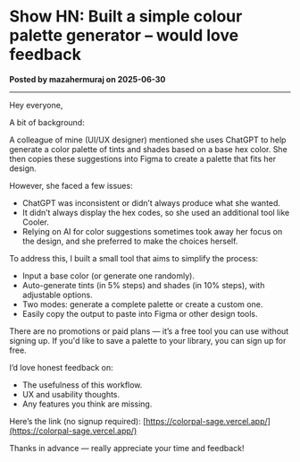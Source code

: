 # Show HN: Built a simple colour palette generator – would love feedback

**Posted by mazahermuraj on 2025-06-30**

---

Hey everyone,

A bit of background:

A colleague of mine (UI/UX designer) mentioned she uses ChatGPT to help generate a color palette of tints and shades based on a base hex color. She then copies these suggestions into Figma to create a palette that fits her design.

However, she faced a few issues:
- ChatGPT was inconsistent or didn’t always produce what she wanted.
- It didn’t always display the hex codes, so she used an additional tool like Cooler.
- Relying on AI for color suggestions sometimes took away her focus on the design, and she preferred to make the choices herself.

To address this, I built a small tool that aims to simplify the process:

- Input a base color (or generate one randomly).
- Auto-generate tints (in 5% steps) and shades (in 10% steps), with adjustable options.
- Two modes: generate a complete palette or create a custom one.
- Easily copy the output to paste into Figma or other design tools.

There are no promotions or paid plans — it’s a free tool you can use without signing up. If you'd like to save a palette to your library, you can sign up for free.

I’d love honest feedback on:
- The usefulness of this workflow.
- UX and usability thoughts.
- Any features you think are missing.

Here’s the link (no signup required): [https://colorpal-sage.vercel.app/](https://colorpal-sage.vercel.app/)

Thanks in advance — really appreciate your time and feedback!